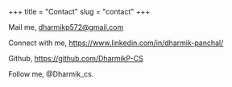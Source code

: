 +++
title = "Contact"
slug = "contact" 
+++

Mail me, dharmikp572@gmail.com

Connect with me, https://www.linkedin.com/in/dharmik-panchal/

Github, https://github.com/DharmikP-CS

Follow me, @Dharmik_cs.